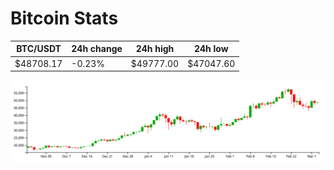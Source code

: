 # Bitcoin Stats

BTC/USDT|24h change|24h high|24h low|
|---|---|---|---|
|$48708.17|-0.23%|$49777.00|$47047.60|

<img src="./chart.svg">

